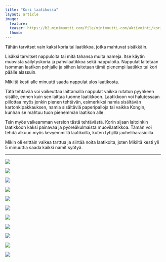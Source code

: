 ```yaml
---
title: "Kori laatikossa"
layout: article
image:
  feature:
  teaser: https://b2.minimuutti.com/file/minimuutti-com/aktivointi/kori-laatikossa/DSC45276-245px.jpg
  thumb:
---
```


Tähän tarvitset vain kaksi koria tai laatikkoa, jotka mahtuvat sisäkkäin.

Lisäksi tarvitset nappuloita tai mitä tahansa muita nameja. Itse käytin muovista säilytyskoria ja pahvilaatikkoa sekä nappuloita. Nappulat laitetaan isomman laatikon pohjalle ja siihen laitetaan tämä pienempi laatikko tai kori päälle alassuin.

Mikiltä kesti alle minuutti saada nappulat ulos laatikosta.

Tätä tehtävää voi vaikeuttaa laittamalla nappulat vaikka rutatun pyyhkeen sisälle, ennen kuin sen laittaa tuonne laatikkoon. Laatikkoon voi halutessaan piilottaa myös jonkin pienen tehtävän, esimerkiksi namia sisältävän kartonkipakkauksen, namia sisältäviä paperipalloja tai vaikka Kongin, kunhan se mahtuu tuon pienemmän laatikon alle.

Tein myös vaikeamman version tästä tehtävästä. Korin sijaan laitoinkin laatikkoon kaksi painavaa ja pyöreäkulmaista muovilaatikkoa. Tämän voi tehdä alkuun myös kevyemmillä laatikoilla, kuten tyhjillä jauheliharasioilla.

Mikin oli erittäin vaikea tarttua ja siirtää noita laatikoita, joten Mikiltä kesti yli 5 minuuttia saada kaikki namit syötyä.

---

[![](https://b2.minimuutti.com/file/minimuutti-com/aktivointi/kori-laatikossa/DSC45195-800px.jpg)](https://dl.dropboxusercontent.com/sh/ea1wtnz7z734o12/AACMYciivTwZ9yIqc9LleJD_a/aktivointi/kori-laatikossa/DSC45195.jpg)

[![](https://b2.minimuutti.com/file/minimuutti-com/aktivointi/kori-laatikossa/DSC45080-800px.jpg)](https://dl.dropboxusercontent.com/sh/ea1wtnz7z734o12/AABccIiqFXi-umneBIMJM4DVa/aktivointi/kori-laatikossa/DSC45080.jpg)

[![](https://b2.minimuutti.com/file/minimuutti-com/aktivointi/kori-laatikossa/DSC45152-800px.jpg)](https://dl.dropboxusercontent.com/sh/ea1wtnz7z734o12/AAAw6SvGLrOp4KoHqyKCoqsUa/aktivointi/kori-laatikossa/DSC45152.jpg)

[![](https://b2.minimuutti.com/file/minimuutti-com/aktivointi/kori-laatikossa/DSC45154-800px.jpg)](https://dl.dropboxusercontent.com/sh/ea1wtnz7z734o12/AAC_XQ33rBwTGKxHFiY9RIcoa/aktivointi/kori-laatikossa/DSC45154.jpg)

[![](https://b2.minimuutti.com/file/minimuutti-com/aktivointi/kori-laatikossa/DSC45181-800px.jpg)](https://dl.dropboxusercontent.com/sh/ea1wtnz7z734o12/AADB_8UiaUvW5EnkMR1yM3Dka/aktivointi/kori-laatikossa/DSC45181.jpg)

[![](https://b2.minimuutti.com/file/minimuutti-com/aktivointi/kori-laatikossa/DSC45228-800px.jpg)](https://dl.dropboxusercontent.com/sh/ea1wtnz7z734o12/AACjciHTUAbkfIi9dcUf03Gla/aktivointi/kori-laatikossa/DSC45228.jpg)

[![](https://b2.minimuutti.com/file/minimuutti-com/aktivointi/kori-laatikossa/DSC45276-800px.jpg)](https://dl.dropboxusercontent.com/sh/ea1wtnz7z734o12/AAAj0yTJW1REOCtMnGne7F0Ta/aktivointi/kori-laatikossa/DSC45276.jpg)

[![](https://b2.minimuutti.com/file/minimuutti-com/aktivointi/kori-laatikossa/DSC48671-800px.jpg)](https://dl.dropboxusercontent.com/sh/ea1wtnz7z734o12/AADBBKSB5TbKE85U9dmfeKj5a/aktivointi/kori-laatikossa/DSC48671.jpg)

[![](https://b2.minimuutti.com/file/minimuutti-com/aktivointi/kori-laatikossa/DSC48676-800px.jpg)](https://dl.dropboxusercontent.com/sh/ea1wtnz7z734o12/AACNMGmDkMBOKwff_-qwg-jca/aktivointi/kori-laatikossa/DSC48676.jpg)

[![](https://b2.minimuutti.com/file/minimuutti-com/aktivointi/kori-laatikossa/DSC48732-800px.jpg)](https://dl.dropboxusercontent.com/sh/ea1wtnz7z734o12/AACMBuGciw08gcjhOAV17psSa/aktivointi/kori-laatikossa/DSC48732.jpg)

[![](https://b2.minimuutti.com/file/minimuutti-com/aktivointi/kori-laatikossa/DSC48682-800px.jpg)](https://dl.dropboxusercontent.com/sh/ea1wtnz7z734o12/AADX7lUF4XOnoFPbB7Ba4K9pa/aktivointi/kori-laatikossa/DSC48682.jpg)
